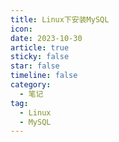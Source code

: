 ```yaml
---
title: Linux下安装MySQL
icon: 
date: 2023-10-30
article: true
sticky: false
star: false
timeline: false
category:
  - 笔记
tag:
  - Linux
  - MySQL
---
```


<PDF url="/pdf/linux_install_MySQL.pdf"/>